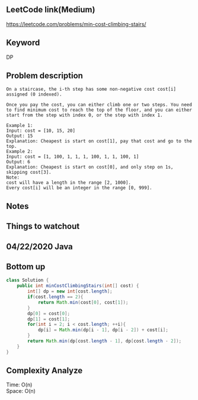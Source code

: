 ## LeetCode link(Medium)
https://leetcode.com/problems/min-cost-climbing-stairs/

## Keyword
DP

## Problem description
```
On a staircase, the i-th step has some non-negative cost cost[i] assigned (0 indexed).

Once you pay the cost, you can either climb one or two steps. You need to find minimum cost to reach the top of the floor, and you can either start from the step with index 0, or the step with index 1.

Example 1:
Input: cost = [10, 15, 20]
Output: 15
Explanation: Cheapest is start on cost[1], pay that cost and go to the top.
Example 2:
Input: cost = [1, 100, 1, 1, 1, 100, 1, 1, 100, 1]
Output: 6
Explanation: Cheapest is start on cost[0], and only step on 1s, skipping cost[3].
Note:
cost will have a length in the range [2, 1000].
Every cost[i] will be an integer in the range [0, 999].
```



## Notes


## Things to watchout

## 04/22/2020 Java
## Bottom up
```java
class Solution {
    public int minCostClimbingStairs(int[] cost) {
        int[] dp = new int[cost.length];
        if(cost.length == 2){
            return Math.min(cost[0], cost[1]);
        }
        dp[0] = cost[0];
        dp[1] = cost[1];
        for(int i = 2; i < cost.length; ++i){
            dp[i] = Math.min(dp[i - 1], dp[i - 2]) + cost[i];
        }
        return Math.min(dp[cost.length - 1], dp[cost.length - 2]);
    }
}

```
## Complexity Analyze
Time: O(n)\
Space: O(n)